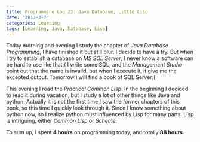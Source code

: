 ```yaml
---
title: Programming Log 23: Java Database, Little Lisp
date: '2013-3-7'
categories: Learning
tags: [Learning, Java, Database, Lisp]
---
```


Today morning and evening I study the chapter of *Java Database Programming*, I have finished it but still blur. I decide to have a try. But when I try to establish a database on *MS SQL Server*, I never know a software can be hard to use like that:( I write some SQL, and the *Management Studio* point out that the name is invalid, but when I execute it, it give me the excepted output. Tomorrow i will find a book of SQL Server:(

This evening I read the *Practical Common Lisp*. In the beginning I decided to read it during vacation, but I study a lot of other things like Java and python. Actually it is not the first time I saw the former chapters of this book, so this time I quickly look through it. Since I know something about python now, so I realize python must influenced by Lisp for many parts. Lisp is intriguing, either *Common Lisp* or *Scheme*.

To sum up, I spent **4 hours** on programming today, and totally **88 hours**.